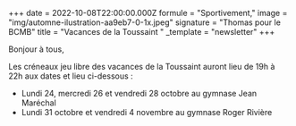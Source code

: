 +++
date = 2022-10-08T22:00:00.000Z
formule = "Sportivement,"
image = "img/automne-ilustration-aa9eb7-0-1x.jpeg"
signature = "Thomas pour le BCMB"
title = "Vacances de la Toussaint "
_template = "newsletter"
+++

Bonjour à tous,

Les créneaux jeu libre des vacances de la Toussaint auront lieu de 19h à 22h aux dates et lieu ci-dessous :

* Lundi 24, mercredi 26 et vendredi 28 octobre au gymnase Jean Maréchal
* Lundi 31 octobre et vendredi 4 novembre au gymnase Roger Rivière
